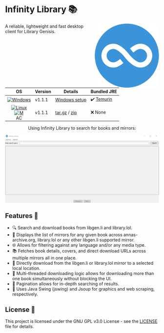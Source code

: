 # Infinity Library 📚
<img align="right" width="210" height="210" src="https://github.com/JakeTurner616/Infinity-Library/blob/main/docs/icon.png?raw=true">
A reliable, lightweight and fast desktop client for Library Genisis.

| **OS**                                                                                                                                 | **Version**    | **Details**                                                                                                            | **Bundled JRE**                                                                                        |
|:--------------------------------------------------------------------------------------------------------------------------------------:|----------------|-----------------------------------------------------------------------------------------------------------------------|-------------------------------------------------------------------------------------------------------|
| <a href="https://github.com/JakeTurner616/Infinity-Library/"><img src="https://github.com/relliv/operating-system-logos/blob/master/src/32x32/WIN.png?raw=true" alt="Windows" style="display: block; margin: auto;"/></a> | v1.1.1 | [Windows setup](https://github.com/JakeTurner616/Infinity-Library/releases/download/v1.1.1/InfinityLibrary-setup.exe) | ✔️ [Temurin](https://adoptium.net/temurin/releases/?os=windows&package=jre)                           |
| <a href="https://github.com/JakeTurner616/Infinity-Library/"><img src="https://github-production-user-asset-6210df.s3.amazonaws.com/76662862/283240699-2481dc48-be6b-4ebb-9e8c-3b957efe69fa.png" width="32" height="32" alt="Linux" /><img src="https://user-images.githubusercontent.com/25181517/186884152-ae609cca-8cf1-4175-8d60-1ce1fa078ca2.png" width="32" height="32" alt="MAC" style="display: block; margin: auto;"/></a> | v1.1.1 | [tar.gz](https://github.com/JakeTurner616/Infinity-Library/archive/refs/tags/v1.1.1.tar.gz) / [zip](https://github.com/JakeTurner616/Infinity-Library/archive/refs/tags/v1.1.1.zip) | ❌ None                                      |

<div style="text-align: center;">
  <p>Using Infinity Library to search for books and mirrors:</p>
  <img src="https://raw.githubusercontent.com/JakeTurner616/Infinity-Library/main/docs/InfinityLibrary.gif" alt="Using the application to find book mirrors" style="display: block; margin: auto;">
</div>


## Features 🌟

- 🔍 Search and download books from libgen.li and library.lol.
- 📖 Displays the list of mirrors for any given book across annas-archive.org, library.lol or any other libgen.li supported mirror.
- 🌐 Allows for filtering against any language and/or any media type.
- 📚 Fetches book details, covers, and direct download URLs across multiple mirrors all in one place.
- 💾 Directly download from the libgen.li or library.lol mirror to a selected local location.
- 🚀 Multi-threaded downloading logic allows for downloading more than one book simultaneously without blocking the UI.
- 🔢 Pagination allows for in-depth searching of results.
- 🎨 Uses Java Swing (jswing) and Jsoup for graphics and web scraping, respectively.

## License 📜

This project is licensed under the GNU GPL v3.0 License - see the [LICENSE](https://github.com/JakeTurner616/Infinity-Library/blob/main/LICENSE) file for details.
